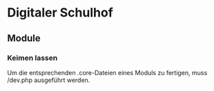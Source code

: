 # Digitaler Schulhof
## Module
### Keimen lassen
Um die entsprechenden .core-Dateien eines Moduls zu fertigen, muss /dev.php ausgeführt werden.